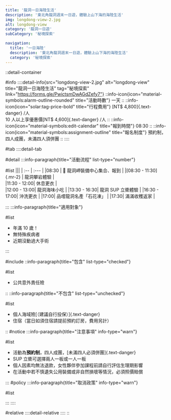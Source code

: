 ```yaml
---
title: '龍洞一日海陸生活'
description: '東北角龍洞週末一日遊，體驗上山下海的海陸生活'
img: longdong-view-2.jpg
alt: longdong-view
category: '龍洞一日遊'
subCategory: '秘境探索'

navigation:
  title: '一日海陸'
  description: '東北角龍洞週末一日遊，體驗上山下海的海陸生活'
  category: '秘境探索'
---
```


::detail-container

#info
::::detail-info{src="longdong-view-2.jpg" alt="longdong-view" title="龍洞一日海陸生活" tag="秘境探索" link="https://forms.gle/PwictsmDwAGdZefy7"}
::info-icon{icon="material-symbols:alarm-outline-rounded" title="活動時數"}
一天
::
::info-icon{icon="solar:tag-price-bold" title="行程費用"}
[NT$ 4,800]{.text-danger} /人
<br />
10 人以上享優惠價[NT$ 4,600]{.text-danger} /人
::
::info-icon{icon="material-symbols:edit-calendar" title="報到時間"}
08:30
::
::info-icon{icon="material-symbols:assignment-outline" title="報名制度"}
預約制，四人成團，未滿四人須併團
::
::::

#tab
::::detail-tab

#detail
:::info-paragraph{title="活動流程" list-type="number"}

#list
|||
| :-- | :--- |
|08:30 | :triangular_flag_on_post: 龍洞岬裝備中心集合、報到 |
|[08:30 - 11:30]{.mr-2} | 龍洞攀岩體驗 |  
|11:30 - 12:00| 休息更衣 |  
|12:00 - 13:00| 龍洞海味小吃 |
|13:30 - 16:30| 龍洞 SUP 立槳體驗 |
|16:30 - 17:00| 沖洗更衣 |
|17:00| 品嚐龍洞名產「石花凍」 |
|17:30| 滿滿收穫返家 |

:::
:::info-paragraph{title="適用對象"}

#list

- 年滿 10 歲！
- 無特殊疾病者
- 近期沒動過大手術

:::

#include
::info-paragraph{title="包含" list-type="checked"}

#list

- 公共意外責任險

::
::info-paragraph{title="不包含" list-type="unchecked"}

#list

- 個人海域險[（建議自行投保）]{.text-danger}
- 住宿（當日如須住宿請提前預約訂房，費用另計）

::
#notice
:::info-paragraph{title="注意事項" info-type="warn"}

#list

- 活動為**預約制**，四人成團，[未滿四人必須併團]{.text-danger}
- SUP 立槳可選擇兩人一板或一人一板
- 個人因素均無法退款，女性夥伴參加課程前請自行評估生理期影響
- 在活動中若不慎遺失公用裝備或非自然損壞等情況，必須照價賠償

:::
#policy
:::info-paragraph{title="取消政策" info-type="warn"}

#list

:::
::::

#relative
::::detail-relative
::::
::

